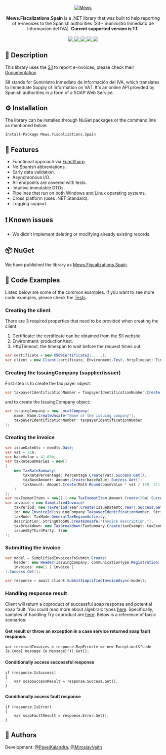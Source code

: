 <p align="center">
    <a href="https://mews.com">
        <img alt="Mews" src="https://user-images.githubusercontent.com/51375082/120493257-16938780-c3bb-11eb-8cb5-0b56fd08240d.png">
    </a>
    <br><br>
    <b>Mews.Fiscalizations.Spain</b> is a .NET library that was built to help reporting of e-invoices to the Spanish authorities (SII - Suministro Inmediato de Información del IVA).
    <b>Current supported version is 1.1.</b>
    <br><br>
    <a href="https://www.nuget.org/packages/Mews.Fiscalizations.Spain/">
        <img src="https://img.shields.io/nuget/v/Mews.Fiscalizations.Spain">
    </a>
    <a href="https://github.com/MewsSystems/fiscalizations/blob/master/LICENSE">
        <img src="https://img.shields.io/github/license/MewsSystems/fiscalizations">
    </a>
    <a href="https://github.com/MewsSystems/fiscalizations/actions/workflows/build-and-test-spain-windows.yml">
        <img src="https://img.shields.io/github/workflow/status/MewsSystems/fiscalizations/Build%20and%20test%20-%20Spain%20(Windows)/master?label=windows%20build">
    </a>
    <a href="https://github.com/MewsSystems/fiscalizations/actions/workflows/build-and-test-spain-linux.yml">
        <img src="https://img.shields.io/github/workflow/status/MewsSystems/fiscalizations/Build%20and%20test%20-%20Spain%20(Linux)/master?label=linux%20build">
    </a>
    <a href="https://www.agenciatributaria.es/AEAT.internet/en_gb/SII.html">
        <img src="https://img.shields.io/badge/v1.1-SII-lightgrey">
    </a>
</p>

## 📃 Description

This library uses the [SII](https://www.agenciatributaria.es/AEAT.internet/en_gb/SII.html) to report e-invoices, please check their [Documentation](https://www.agenciatributaria.es/AEAT.internet/en_gb/SII.html).

SII stands for Suministro Inmediato de Información del IVA, which translates to Immediate Supply of Information on VAT.
It's an online API provided by Spanish authorities in a form of a SOAP Web Service.

## ⚙️ Installation

The library can be installed through NuGet packages or the command line as mentioned below:
```bash
Install-Package Mews.Fiscalizations.Spain
```

## 🎯 Features

-   Functional approach via [FuncSharp](https://github.com/siroky/FuncSharp).
-   No Spanish abbreviations.
-   Early data validation.
-   Asynchronous I/O.
-   All endpoints are covered with tests.
-   Intuitive immutable DTOs.
-   Pipelines that run on both Windows and Linux operating systems.
-   Cross platform (uses .NET Standard).
-   Logging support.

## ❗ Known issues
- We didn't implement deleting or modifying already existing records.

## 📦 NuGet

We have published the library as [Mews.Fiscalizations.Spain](https://www.nuget.org/packages/Mews.Fiscalizations.Spain/).

## 👀 Code Examples

Listed below are some of the common examples. If you want to see more code examples, please check the [Tests](https://github.com/MewsSystems/fiscalizations/tree/master/src/Spain/Mews.Fiscalizations.Spain.Tests).

### Creating the client
There are 3 required properties that need to be provided when creating the client
1. Certificate: the certificate can be obtained from the SII website
2. Environment: production/test.
3. HttpTimeout: the timespan to wait before the request times out.

```csharp
var certificate = new X509Certificate2(.....);
var client = new Client(certificate, Environment.Test, httpTimeout: TimeSpan.FromSeconds(30));
```

### Creating the IssuingCompany (supplier/issuer)
First step is to create the tax payer object:
```csharp
var taxpayerIdentificationNumber = TaxpayerIdentificationNumber.Create(Countries.Spain, "INSERT_ISSUER_TAX_NUMBER").Success.Get();
```

and to create the IssuingCompany object:
```csharp
var issuingCompany = new LocalCompany(
    name: Name.CreateUnsafe("Name of the issuing company"),
    taxpayerIdentificationNumber: taxpayerIdentificationNumber
);
```

### Creating the invoice
```csharp
var issueDateUtc = nowUtc.Date;
var vat = 21m;
var baseValue = 42.07m;
var taxRateSummaries = new[] 
{
    new TaxRateSummary(
        taxRatePercentage: Percentage.Create(vat).Success.Get(),
        taxBaseAmount: Amount.Create(baseValue).Success.Get(),
        taxAmount: Amount.Create(Math.Round(baseValue * vat / 100, 2)).Success.Get()
    )
};
var taxExemptItems = new[] { new TaxExemptItem(Amount.Create(20m).Success.Get(), CauseOfExemption.OtherGrounds) };
var invoice = new SimplifiedInvoice(
    taxPeriod: new TaxPeriod(Year.Create(issueDateUtc.Year).Success.Get(), (Month)(issueDateUtc.Month - 1)),
    id: new InvoiceId(issuingCompany.TaxpayerIdentificationNumber, String1To60.CreateUnsafe("Invoice_number"), issueDateUtc),
    taxMode: TaxMode.GeneralTaxRegimeActivity,
    description: String0To500.CreateUnsafe("Invoice description."),
    taxBreakdown: new TaxBreakdown(TaxSummary.Create(taxExempt: taxExemptItems, taxed: taxRateSummaries).Success.Get()),
    issuedByThirdParty: true
);
```

### Submitting the invoice
```csharp
var model = SimplifiedInvoicesToSubmit.Create(
    header: new Header(IssuingCompany, CommunicationType.Registration),
    invoices: new[] { invoice }
).Success.Get();

var response = await client.SubmitSimplifiedInvoiceAsync(model);
```

### Handling response result
Client will return a coproduct of successful soap response and potential soap fault. You could read more about algebraic types [here](https://github.com/siroky/FuncSharp). Specifically, samples of handling Try coproduct are [here](https://github.com/siroky/FuncSharp/tree/master/src/FuncSharp.Examples/Try). Below is a reference of basic scenarios:

#### Get result or throw an exception in a case service returned soap fault response.
```
var receivedInvoices = response.MapError(e => new Exception($"code {e.Code} message {e.Message}")).Get();
```

#### Conditionally access successful response
```
if (response.IsSuccess)
{
    var soapSuccessResult = response.Success.Get();
}
```

#### Conditionally access fault response
```
if (response.IsError)
{
    var soapFaultResult = response.Error.Get();
}
```

## 🧑 Authors
Development: [@PavelKalandra](https://github.com/KaliCZ), [@MiroslavVeith](https://github.com/mveith)
